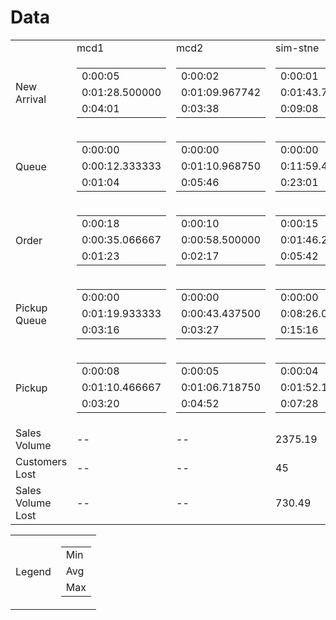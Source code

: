 
  <h1>Data</h1>
  <table>
  <tr>
    <td></td>
    <td>mcd1</td>
    <td>mcd2</td>
    <td>sim-stne</td>
    <td>sim-stne-hos</td>
    <td>sim-stne-tos</td>
  </tr>
  <tr>
    <td>New Arrival</td>
    <td>
      <table>
        <tr>
          <td>0:00:05</td>
        </tr>
        <tr>
          <td>0:01:28.500000</td>
        </tr>
        <tr>
          <td>0:04:01</td>
        </tr>
      </table>
    </td>
    <td>
      <table>
        <tr>
          <td>0:00:02</td>
        </tr>
        <tr>
          <td>0:01:09.967742</td>
        </tr>
        <tr>
          <td>0:03:38</td>
        </tr>
      </table>
    </td>
    <td>
      <table>
        <tr>
          <td>0:00:01</td>
        </tr>
        <tr>
          <td>0:01:43.708029</td>
        </tr>
        <tr>
          <td>0:09:08</td>
        </tr>
      </table>
    </td>
    <td>
      <table>
        <tr>
          <td>0:00:01</td>
        </tr>
        <tr>
          <td>0:01:18.065934</td>
        </tr>
        <tr>
          <td>0:09:08</td>
        </tr>
      </table>
    </td>
    <td>
      <table>
        <tr>
          <td>0:00:01</td>
        </tr>
        <tr>
          <td>0:01:32.259740</td>
        </tr>
        <tr>
          <td>0:09:08</td>
        </tr>
      </table>
    </td>
  </tr>
  <tr>
    <td>Queue</td>
    <td>
      <table>
        <tr>
          <td>0:00:00</td>
        </tr>
        <tr>
          <td>0:00:12.333333</td>
        </tr>
        <tr>
          <td>0:01:04</td>
        </tr>
      </table>
    </td>
    <td>
      <table>
        <tr>
          <td>0:00:00</td>
        </tr>
        <tr>
          <td>0:01:10.968750</td>
        </tr>
        <tr>
          <td>0:05:46</td>
        </tr>
      </table>
    </td>
    <td>
      <table>
        <tr>
          <td>0:00:00</td>
        </tr>
        <tr>
          <td>0:11:59.409091</td>
        </tr>
        <tr>
          <td>0:23:01</td>
        </tr>
      </table>
    </td>
    <td>
      <table>
        <tr>
          <td>0:00:00</td>
        </tr>
        <tr>
          <td>0:01:23.224044</td>
        </tr>
        <tr>
          <td>0:05:10</td>
        </tr>
      </table>
    </td>
    <td>
      <table>
        <tr>
          <td>0:00:00</td>
        </tr>
        <tr>
          <td>0:07:11.619355</td>
        </tr>
        <tr>
          <td>0:20:02</td>
        </tr>
      </table>
    </td>
  </tr>
  <tr>
    <td>Order</td>
    <td>
      <table>
        <tr>
          <td>0:00:18</td>
        </tr>
        <tr>
          <td>0:00:35.066667</td>
        </tr>
        <tr>
          <td>0:01:23</td>
        </tr>
      </table>
    </td>
    <td>
      <table>
        <tr>
          <td>0:00:10</td>
        </tr>
        <tr>
          <td>0:00:58.500000</td>
        </tr>
        <tr>
          <td>0:02:17</td>
        </tr>
      </table>
    </td>
    <td>
      <table>
        <tr>
          <td>0:00:15</td>
        </tr>
        <tr>
          <td>0:01:46.274809</td>
        </tr>
        <tr>
          <td>0:05:42</td>
        </tr>
      </table>
    </td>
    <td>
      <table>
        <tr>
          <td>0:00:13</td>
        </tr>
        <tr>
          <td>0:00:46.666667</td>
        </tr>
        <tr>
          <td>0:03:00</td>
        </tr>
      </table>
    </td>
    <td>
      <table>
        <tr>
          <td>0:00:14</td>
        </tr>
        <tr>
          <td>0:01:13.006494</td>
        </tr>
        <tr>
          <td>0:04:59</td>
        </tr>
      </table>
    </td>
  </tr>
  <tr>
    <td>Pickup Queue</td>
    <td>
      <table>
        <tr>
          <td>0:00:00</td>
        </tr>
        <tr>
          <td>0:01:19.933333</td>
        </tr>
        <tr>
          <td>0:03:16</td>
        </tr>
      </table>
    </td>
    <td>
      <table>
        <tr>
          <td>0:00:00</td>
        </tr>
        <tr>
          <td>0:00:43.437500</td>
        </tr>
        <tr>
          <td>0:03:27</td>
        </tr>
      </table>
    </td>
    <td>
      <table>
        <tr>
          <td>0:00:00</td>
        </tr>
        <tr>
          <td>0:08:26.078740</td>
        </tr>
        <tr>
          <td>0:15:16</td>
        </tr>
      </table>
    </td>
    <td>
      <table>
        <tr>
          <td>0:00:00</td>
        </tr>
        <tr>
          <td>0:03:18.955801</td>
        </tr>
        <tr>
          <td>0:08:06</td>
        </tr>
      </table>
    </td>
    <td>
      <table>
        <tr>
          <td>0:00:00</td>
        </tr>
        <tr>
          <td>0:05:51.084967</td>
        </tr>
        <tr>
          <td>0:11:20</td>
        </tr>
      </table>
    </td>
  </tr>
  <tr>
    <td>Pickup</td>
    <td>
      <table>
        <tr>
          <td>0:00:08</td>
        </tr>
        <tr>
          <td>0:01:10.466667</td>
        </tr>
        <tr>
          <td>0:03:20</td>
        </tr>
      </table>
    </td>
    <td>
      <table>
        <tr>
          <td>0:00:05</td>
        </tr>
        <tr>
          <td>0:01:06.718750</td>
        </tr>
        <tr>
          <td>0:04:52</td>
        </tr>
      </table>
    </td>
    <td>
      <table>
        <tr>
          <td>0:00:04</td>
        </tr>
        <tr>
          <td>0:01:52.182540</td>
        </tr>
        <tr>
          <td>0:07:28</td>
        </tr>
      </table>
    </td>
    <td>
      <table>
        <tr>
          <td>0:00:05</td>
        </tr>
        <tr>
          <td>0:01:05.894444</td>
        </tr>
        <tr>
          <td>0:03:52</td>
        </tr>
      </table>
    </td>
    <td>
      <table>
        <tr>
          <td>0:00:05</td>
        </tr>
        <tr>
          <td>0:01:27.875000</td>
        </tr>
        <tr>
          <td>0:05:31</td>
        </tr>
      </table>
    </td>
  </tr>
  <tr>
    <td>Sales Volume</td>
          <td>--</td>
          <td>--</td>
          <td>2375.19</td>
          <td>1837.02</td>
          <td>2128.81</td>
  </tr>
  <tr>
    <td>Customers Lost</td>
          <td>--</td>
          <td>--</td>
          <td>45</td>
          <td>0</td>
          <td>28</td>
  </tr>
  <tr>
    <td>Sales Volume Lost</td>
          <td>--</td>
          <td>--</td>
          <td>730.49</td>
          <td>0</td>
          <td>399.85</td>
  </tr>
  </table>
    
  <table>
    <tr>
      <td>Legend</td>
      <td>
        <table>
          <tr>
            <td>Min</td>
          </tr>
          <tr>
            <td>Avg</td>
          </tr>
          <tr>
            <td>Max</td>
          </tr>
        </table>
      </td>
    </tr>
  </table>
    